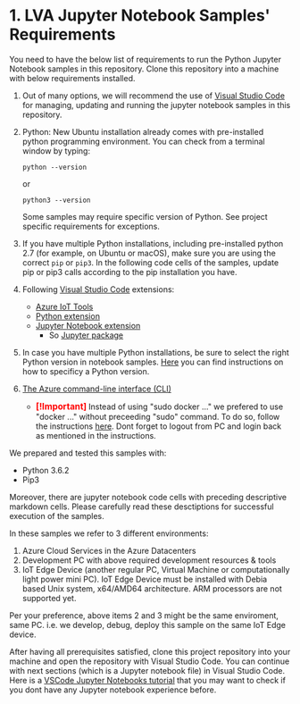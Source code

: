 # 1. LVA Jupyter Notebook Samples' Requirements
You need to have the below list of requirements to run the Python Jupyter Notebook samples in this repository. Clone this repository into a machine with below requirements installed.

1. Out of many options, we will recommend the use of [Visual Studio Code](https://code.visualstudio.com/) for managing, updating and running the jupyter notebook samples in this repository.  

2. Python: New Ubuntu installation already comes with pre-installed python programming environment. You can check from a terminal window by typing:  
    ```
    python --version
    ```
    or
    ```
    python3 --version
    ```  

    Some samples may require specific version of Python. See project specific requirements for exceptions.

3. If you have multiple Python installations, including pre-installed python 2.7 (for example, on Ubuntu or macOS), make sure you are using the correct `pip` or `pip3`. In the following code cells of the samples, update pip or pip3 calls according to the pip installation you have.

4. Following [Visual Studio Code](https://code.visualstudio.com/) extensions:  
    - [Azure IoT Tools](https://marketplace.visualstudio.com/items?itemName=vsciot-vscode.azure-iot-tools)  
    - [Python extension](https://marketplace.visualstudio.com/items?itemName=ms-python.python)  
    - [Jupyter Notebook extension](https://code.visualstudio.com/docs/python/jupyter-support)  
        - So [Jupyter package](https://pypi.org/project/jupyter/)  

6. In case you have multiple Python installations, be sure to select the right Python version in notebook samples. [Here](https://code.visualstudio.com/docs/python/environments) you can find instructions on how to specificy a Python version.  

7. [The Azure command-line interface (CLI)](https://docs.microsoft.com/en-us/cli/azure/install-azure-cli-apt?view=azure-cli-latest)  

    - <span style="color:red; font-weight: bold; font-size:1.1em;"> [!Important] </span> Instead of using "sudo docker ..." we prefered to use "docker ..." without preceeding "sudo" command. To do so, follow the instructions [here](https://docs.docker.com/install/linux/linux-postinstall/). Dont forget to logout from PC and login back as mentioned in the instructions.

We prepared and tested this samples with:
- Python 3.6.2  
- Pip3  

Moreover, there are jupyter notebook code cells with preceding descriptive markdown cells. Please carefully read these desctiptions for successful execution of the samples.  

In these samples we refer to 3 different environments:  
1. Azure Cloud Services in the Azure Datacenters  
2. Development PC with above required development resources & tools  
3. IoT Edge Device (another regular PC, Virtual Machine or computationally light power mini PC). IoT Edge Device must be installed with Debia based Unix system, x64/AMD64 architecture. ARM processors are not supported yet.  

Per your preference, above items 2 and 3 might be the same enviroment, same PC. i.e. we develop, debug, deploy this sample on the same IoT Edge device.

After having all prerequisites satisfied, clone this project repository into your machine and open the repository with Visual Studio Code. You can continue with next sections (which is a Jupyter notebook file) in Visual Studio Code. Here is a [VSCode Jupyter Notebooks tutorial](https://code.visualstudio.com/docs/python/jupyter-support) that you may want to check if you dont have any Jupyter notebook experience before.
